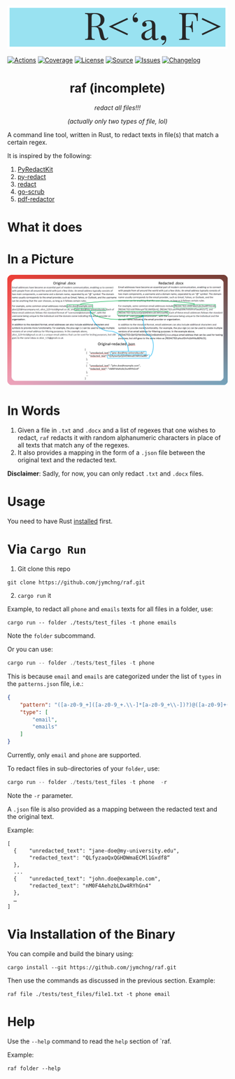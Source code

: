 <p align="center">
  <img src='./assets/logo.png'/>
</p>

[![Actions](https://img.shields.io/github/actions/workflow/status/jymchng/raf/test.yml?branch=main&logo=github&style=flat-square&maxAge=300)](https://github.com/jymchng/raf/actions)
[![Coverage](https://img.shields.io/codecov/c/gh/jymchng/raf/branch/main.svg?style=flat-square&maxAge=3600)](https://codecov.io/gh/jymchng/raf/)
[![License](https://img.shields.io/badge/license-MIT-blue.svg?style=flat-square&maxAge=2678400)](https://choosealicense.com/licenses/mit/)
[![Source](https://img.shields.io/badge/source-GitHub-303030.svg?maxAge=2678400&style=flat-square)](https://github.com/jymchng/raf/)
[![Issues](https://img.shields.io/github/issues/jymchng/raf.svg?style=flat-square&maxAge=600)](https://github.com/jymchng/raf/issues)
[![Changelog](https://img.shields.io/badge/keep%20a-changelog-8A0707.svg?maxAge=2678400&style=flat-square)](https://github.com/jymchng/raf/blob/master/CHANGELOG.md)

<div align='center'><h1>raf (incomplete) </h1></div>
<div align='center'><i> redact all files!!!<p>(actually only two types of file, lol) </i></div>

<p>

A command line tool, written in Rust, to redact texts in file(s) that match a certain regex.



It is inspired by the following:

1. [PyRedactKit](https://github.com/brootware/PyRedactKit)
2. [py-redact](https://github.com/datumbrain/py-redact)
3. [redact](https://github.com/wils0ns/redact)
4. [go-scrub](https://github.com/ssrathi/go-scrub)
5. [pdf-redactor](https://github.com/JoshData/pdf-redactor)

# What it does

# In a Picture
![](./assets/redact_docx.png)

# In Words
1. Given a file in `.txt` and `.docx` and a list of regexes that one wishes to redact, `raf` redacts it with random alphanumeric characters in place of all texts that match any of the regexes.
2. It also provides a mapping in the form of a `.json` file between the original text and the redacted text.

**Disclaimer**:
Sadly, for now, you can only redact `.txt` and `.docx` files.

# Usage

You need to have Rust [installed](https://www.rust-lang.org/tools/install) first.

# Via `Cargo Run`
1. Git clone this repo

```
git clone https://github.com/jymchng/raf.git
```

2. `cargo run` it

Example, to redact all `phone` and `emails` texts for all files in a folder, use:
```
cargo run -- folder ./tests/test_files -t phone emails
```
Note the `folder` subcommand.

Or you can use:
```rust
cargo run -- folder ./tests/test_files -t phone
```
This is because `email` and `emails` are categorized under the list of `types` in the `patterns.json` file, i.e.:

```json
{
    "pattern": "([a-z0-9_+]([a-z0-9_+.\\-]*[a-z0-9_+\\-])?)@([a-z0-9]+([\\-\\.]{1}[a-z0-9]+)*\\.[a-z]{2,6})",
    "type": [
        "email",
        "emails"
    ]
}
```

Currently, only `email` and `phone` are supported.

To redact files in sub-directories of your `folder`, use:
```rust
cargo run -- folder ./tests/test_files -t phone  -r
```
Note the `-r` parameter.

A `.json` file is also provided as a mapping between the redacted text and the original text.

Example:
```
[
  {    "unredacted_text": "jane-doe@my-university.edu",
       "redacted_text": "QLfyzaoQxQGHDWmaECMl1Gxdf8“
  },
  ...
  {    "unredacted_text": "john.doe@example.com", 
       "redacted_text": "nM0F4AehzbLDw4RYhGn4" 
  },
  …
]
```

# Via Installation of the Binary

You can compile and build the binary using:
```
cargo install --git https://github.com/jymchng/raf.git
```

Then use the commands as discussed in the previous section. Example:
```
raf file ./tests/test_files/file1.txt -t phone email
```

# Help
Use the `--help` command to read the `help` section of `raf.

Example:
```
raf folder --help
```